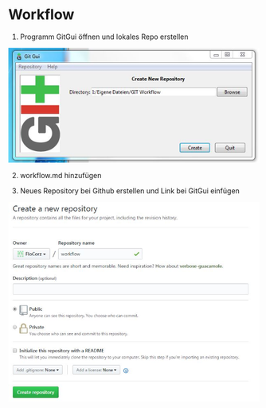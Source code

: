 # Workflow 

1. Programm GitGui öffnen und lokales Repo erstellen 

![Screenshot von GitGui](Ss1.jpg)

2. workflow.md hinzufügen 

3. Neues Repository bei Github erstellen und Link bei GitGui einfügen 

![Screenshot von Github](Ss2.jpg)

